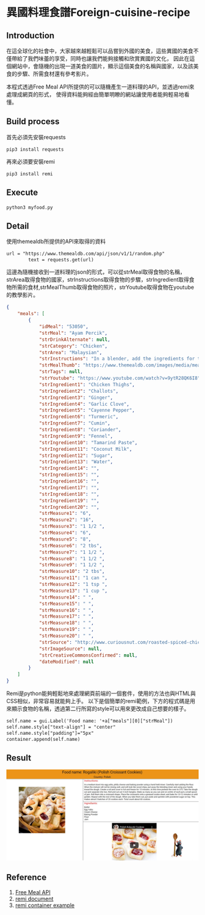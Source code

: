 # 異國料理食譜Foreign-cuisine-recipe

## Introduction
在這全球化的社會中，大家越來越輕鬆可以品嘗到外國的美食，這些異國的美食不僅帶給了我們味蕾的享受，同時也讓我們能夠接觸和欣賞異國的文化，
因此在這個網站中，會隨機的出現一道美食的圖片，顯示這個美食的名稱與國家，以及該美食的步驟、所需食材還有參考影片。

本程式透過Free Meal API所提供的可以隨機產生一道料理的API，並透過remi來處理成網頁的形式，
使得資料能夠經由簡單明瞭的網站讓使用者能夠輕易地看懂。



## Build process
首先必須先安裝requests
```
pip3 install requests
```
再來必須要安裝remi
```
pip3 install remi
```

## Execute
```
python3 myfood.py
```


## Detail
使用themealdb所提供的API來取得的資料
```
url = "https://www.themealdb.com/api/json/v1/1/random.php"
        text = requests.get(url)
```
這邊為隨機接收到一道料理的json的形式，可以從strMeal取得食物的名稱，strArea取得食物的國家，strInstructions取得食物的步驟，strIngredient取得食物所需的食材,strMealThumb取得食物的照片，strYoutube取得食物在youtube的教學影片。
```json
{
    "meals": [
        {
            "idMeal": "53050",
            "strMeal": "Ayam Percik",
            "strDrinkAlternate": null,
            "strCategory": "Chicken",
            "strArea": "Malaysian",
            "strInstructions": "In a blender, add the ingredients for the spice paste and blend until smooth.\r\nOver medium heat, pour the spice paste in a skillet or pan and fry for 10 minutes until fragrant. Add water or oil 1 tablespoon at a time if the paste becomes too dry. Don't burn the paste. Lower the fire slightly if needed.\r\nAdd the cloves, cardamom, tamarind pulp, coconut milk, water, sugar and salt. Turn the heat up and bring the mixture to boil. Turn the heat to medium low and simmer for 10 minutes. Stir occasionally. It will reduce slightly. This is the marinade/sauce, so taste and adjust seasoning if necessary. Don't worry if it's slightly bitter. It will go away when roasting.\r\nWhen the marinade/sauce has cooled, pour everything over the chicken and marinate overnight to two days.\r\nPreheat the oven to 425 F.\r\nRemove the chicken from the marinade. Spoon the marinade onto a greased (or aluminum lined) baking sheet. Lay the chicken on top of the sauce (make sure the chicken covers the sauce and the sauce isn't exposed or it'll burn) and spread the remaining marinade on the chicken. Roast for 35-45 minutes or until internal temp of the thickest part of chicken is at least 175 F.\r\nLet chicken rest for 5 minutes. Brush the chicken with some of the oil. Serve chicken with the sauce over steamed rice (or coconut rice).",
            "strMealThumb": "https://www.themealdb.com/images/media/meals/020z181619788503.jpg",
            "strTags": null,
            "strYoutube": "https://www.youtube.com/watch?v=9ytR28QK6I8",
            "strIngredient1": "Chicken Thighs",
            "strIngredient2": "Challots",
            "strIngredient3": "Ginger",
            "strIngredient4": "Garlic Clove",
            "strIngredient5": "Cayenne Pepper",
            "strIngredient6": "Turmeric",
            "strIngredient7": "Cumin",
            "strIngredient8": "Coriander",
            "strIngredient9": "Fennel",
            "strIngredient10": "Tamarind Paste",
            "strIngredient11": "Coconut Milk",
            "strIngredient12": "Sugar",
            "strIngredient13": "Water",
            "strIngredient14": "",
            "strIngredient15": "",
            "strIngredient16": "",
            "strIngredient17": "",
            "strIngredient18": "",
            "strIngredient19": "",
            "strIngredient20": "",
            "strMeasure1": "6",
            "strMeasure2": "16",
            "strMeasure3": "1 1/2 ",
            "strMeasure4": "6",
            "strMeasure5": "8",
            "strMeasure6": "2 tbs",
            "strMeasure7": "1 1/2 ",
            "strMeasure8": "1 1/2 ",
            "strMeasure9": "1 1/2 ",
            "strMeasure10": "2 tbs",
            "strMeasure11": "1 can ",
            "strMeasure12": "1 tsp ",
            "strMeasure13": "1 cup ",
            "strMeasure14": " ",
            "strMeasure15": " ",
            "strMeasure16": " ",
            "strMeasure17": " ",
            "strMeasure18": " ",
            "strMeasure19": " ",
            "strMeasure20": " ",
            "strSource": "http://www.curiousnut.com/roasted-spiced-chicken-ayam-percik/",
            "strImageSource": null,
            "strCreativeCommonsConfirmed": null,
            "dateModified": null
        }
    ]
}
```
Remi是python能夠輕鬆地來處理網頁前端的一個套件，使用的方法也與HTML與CSS相似，非常容易就能夠上手。
以下是個簡單的remi範例，下方的程式碼是用來顯示食物的名稱，透過第二行所寫的style可以用來更改成自己想要的樣子。
```
self.name = gui.Label('Food name: '+a["meals"][0]["strMeal"])
self.name.style["text-align"] = "center"
self.name.style["padding"]="5px"
container.append(self.name)
```
## Result
![image](https://github.com/Allen1072031/Foreign-cuisine-recipe/blob/main/result.jpg)

## Reference
1. [Free Meal API](https://www.themealdb.com/api.php)
2. [remi document](https://remi.readthedocs.io/en/latest/_modules/remi/gui.html)
3. [remi container example](https://github.com/dddomodossola/remi/blob/master/examples/widgets_overview_app.py)
